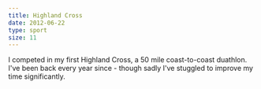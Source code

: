```yaml
---
title: Highland Cross
date: 2012-06-22
type: sport
size: 11
---
```

I competed in my first Highland Cross, a 50 mile coast-to-coast duathlon. I've been back every year since - though sadly I've stuggled to improve my time significantly.
